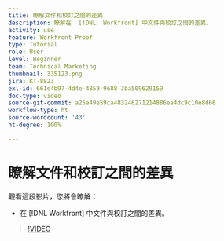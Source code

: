 ```yaml
---
title: 瞭解文件和校訂之間的差異
description: 瞭解在  [!DNL  Workfront] 中文件與校訂之間的差異。
activity: use
feature: Workfront Proof
type: Tutorial
role: User
level: Beginner
team: Technical Marketing
thumbnail: 335123.png
jira: KT-8823
exl-id: 661e4b97-4d4e-4859-9688-3ba509629159
doc-type: video
source-git-commit: a25a49e59ca483246271214886ea4dc9c10e8d66
workflow-type: ht
source-wordcount: '43'
ht-degree: 100%

---
```


# 瞭解文件和校訂之間的差異

觀看這段影片，您將會瞭解：

* 在 [!DNL Workfront] 中文件與校訂之間的差異。

>[!VIDEO](https://video.tv.adobe.com/v/335123/?quality=12&learn=on)
